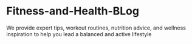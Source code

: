 # Fitness-and-Health-BLog
We provide expert tips, workout routines, nutrition advice, and wellness inspiration to help you lead a balanced and active lifestyle
